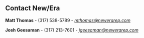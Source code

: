 ##  Contact New/Era

**Matt Thomas** - 
(317) 538-5789 - 
*mthomas@newerarep.com*

**Josh Geesaman** - 
(317) 213-7601 - 
*jgeesaman@newerarep.com*